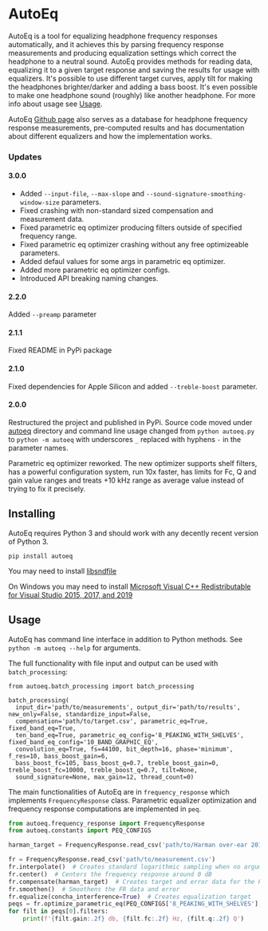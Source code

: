 # AutoEq
AutoEq is a tool for equalizing headphone frequency responses automatically, and it achieves this by parsing
frequency response measurements and producing equalization settings which correct the headphone to a neutral sound.
AutoEq provides methods for reading data, equalizing it to a given target
response and saving the results for usage with equalizers. It's possible to use different target
curves, apply tilt for making the headphones brighter/darker and adding a bass boost. It's even possible to make one
headphone sound (roughly) like another headphone. For more info about usage see [Usage](#usage).

AutoEq [Github page](https://github.com/jaakkopasanen/AutoEq) also serves as a database for headphone frequency response
measurements, pre-computed results and has documentation about different equalizers and how the implementation works.

### Updates
#### 3.0.0
* Added `--input-file`, `--max-slope` and `--sound-signature-smoothing-window-size` parameters.
* Fixed crashing with non-standard sized compensation and measurement data.
* Fixed parametric eq optimizer producing filters outside of specified frequency range.
* Fixed parametric eq optimizer crashing without any free optimizeable parameters.
* Added defaul values for some args in parametric eq optimizer.
* Added more parametric eq optimizer configs.
* Introduced API breaking naming changes.

#### 2.2.0
Added `--preamp` parameter

#### 2.1.1
Fixed README in PyPi package

#### 2.1.0
Fixed dependencies for Apple Silicon and added `--treble-boost` parameter.

#### 2.0.0
Restructured the project and published in PyPi. Source code moved under [autoeq](./autoeq) directory and 
command line usage changed from `python autoeq.py` to `python -m autoeq` with underscores `_` replaced with hyphens `-`
in the parameter names. 

Parametric eq optimizer reworked. The new optimizer supports shelf filters, has a powerful configuration
system, run 10x faster, has limits for Fc, Q and gain value ranges and treats +10 kHz range as average value instead of
trying to fix it precisely.

## Installing
AutoEq requires Python 3 and should work with any decently recent version of Python 3.
```shell
pip install autoeq
```

You may need to install [libsndfile](http://www.mega-nerd.com/libsndfile/)

On Windows you may need to install
[Microsoft Visual C++ Redistributable for Visual Studio 2015, 2017, and 2019](https://support.microsoft.com/en-us/help/2977003/the-latest-supported-visual-c-downloads)

## Usage
AutoEq has command line interface in addition to Python methods. See `python -m autoeq --help` for arguments.

The full functionality with file input and output can be used with `batch_processing`:
```shell
from autoeq.batch_processing import batch_processing

batch_processing(
  input_dir='path/to/measurements', output_dir='path/to/results', new_only=False, standardize_input=False,
  compensation='path/to/target.csv', parametric_eq=True, fixed_band_eq=True,
  ten_band_eq=True, parametric_eq_config='8_PEAKING_WITH_SHELVES', fixed_band_eq_config='10_BAND_GRAPHIC_EQ',
  convolution_eq=True, fs=44100, bit_depth=16, phase='minimum', f_res=10, bass_boost_gain=6,
  bass_boost_fc=105, bass_boost_q=0.7, treble_boost_gain=0, treble_boost_fc=10000, treble_boost_q=0.7, tilt=None,
  sound_signature=None, max_gain=12, thread_count=0)
```

The main functionalities of AutoEq are in `frequency_response` which implements `FrequencyResponse` class. Parametric
equalizer optimization and frequency response computations are implemented in `peq`.

```python
from autoeq.frequency_response import FrequencyResponse
from autoeq.constants import PEQ_CONFIGS

harman_target = FrequencyResponse.read_csv('path/to/Harman over-ear 2018.csv')

fr = FrequencyResponse.read_csv('path/to/measurement.csv')
fr.interpolate()  # Creates standard logarithmic sampling when no argument is passed
fr.center()  # Centers the frequency response around 0 dB
fr.compensate(harman_target)  # Creates target and error data for the FR
fr.smoothen()  # Smoothens the FR data and error
fr.equalize(concha_interference=True)  # Creates equalization target
peqs = fr.optimize_parametric_eq(PEQ_CONFIGS['8_PEAKING_WITH_SHELVES'], 44100)
for filt in peqs[0].filters:
    print(f'{filt.gain:.2f} db, {filt.fc:.2f} Hz, {filt.q:.2f} Q')
```
